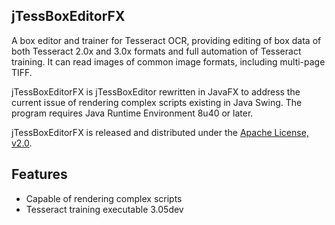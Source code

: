 ## jTessBoxEditorFX

A box editor and trainer for Tesseract OCR, providing editing of box data of both Tesseract 2.0x and 3.0x formats and full automation of Tesseract training. It can read images of common image formats, including multi-page TIFF.

jTessBoxEditorFX is jTessBoxEditor rewritten in JavaFX to address the current issue of rendering complex scripts existing in Java Swing. The program requires Java Runtime Environment 8u40 or later.

jTessBoxEditorFX is released and distributed under the [Apache License, v2.0](http://www.apache.org/licenses/LICENSE-2.0).

## Features

- Capable of rendering complex scripts
- Tesseract training executable 3.05dev
